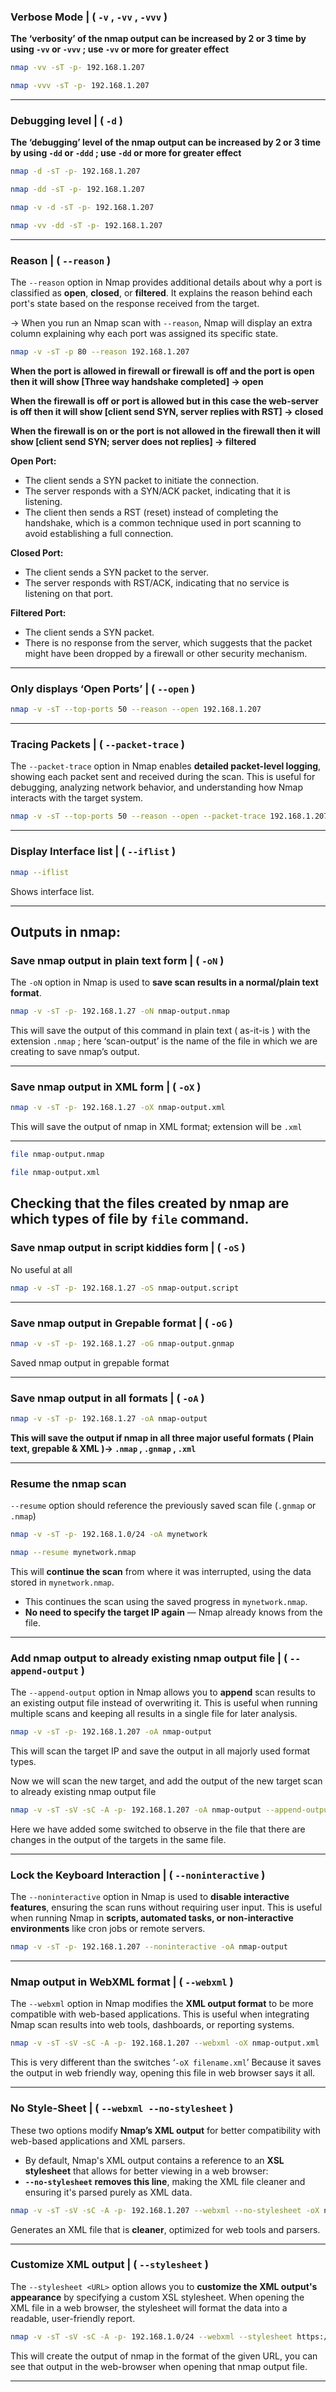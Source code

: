 ### Verbose Mode | ( `-v` , `-vv` , `-vvv` )

**The ‘verbosity’ of the nmap output can be increased by 2 or 3 time by using `-vv` or `-vvv` ; use `-vv` or more for greater effect**

```bash
nmap -vv -sT -p- 192.168.1.207
```

```bash
nmap -vvv -sT -p- 192.168.1.207
```

---

### Debugging level | ( `-d` )

**The ‘debugging’ level of the nmap output can be increased by 2 or 3 time by using `-dd` or `-ddd` ; use `-dd` or more for greater effect**

```bash
nmap -d -sT -p- 192.168.1.207
```

```bash
nmap -dd -sT -p- 192.168.1.207
```

```bash
nmap -v -d -sT -p- 192.168.1.207
```

```bash
nmap -vv -dd -sT -p- 192.168.1.207
```

---

### Reason | ( `--reason` )

The `--reason` option in Nmap provides additional details about why a port is classified as **open**, **closed**, or **filtered**. It explains the reason behind each port's state based on the response received from the target.

→ When you run an Nmap scan with `--reason`, Nmap will display an extra column explaining why each port was assigned its specific state.

```bash
nmap -v -sT -p 80 --reason 192.168.1.207
```

**When the port is allowed in firewall or firewall is off and the port is open then it will show [Three way handshake completed]                     → open**

**When the firewall is off or port is allowed but in this case the web-server is off then it will show [client send SYN, server replies with RST] → closed**

**When the firewall is on or the port is not allowed in the firewall then it will show [client send SYN; server does not replies]                          → filtered**

**Open Port:**

- The client sends a SYN packet to initiate the connection.
- The server responds with a SYN/ACK packet, indicating that it is listening.
- The client then sends a RST (reset) instead of completing the handshake, which is a common technique used in port scanning to avoid establishing a full connection.

**Closed Port:**

- The client sends a SYN packet to the server.
- The server responds with RST/ACK, indicating that no service is listening on that port.

**Filtered Port:**

- The client sends a SYN packet.
- There is no response from the server, which suggests that the packet might have been dropped by a firewall or other security mechanism.

---

### Only displays ‘Open Ports’ | ( `--open` )

```bash
nmap -v -sT --top-ports 50 --reason --open 192.168.1.207
```

---

### Tracing Packets | ( `--packet-trace` )

The `--packet-trace` option in Nmap enables **detailed packet-level logging**, showing each packet sent and received during the scan. This is useful for debugging, analyzing network behavior, and understanding how Nmap interacts with the target system.

```bash
nmap -v -sT --top-ports 50 --reason --open --packet-trace 192.168.1.207
```

---

### Display Interface list | ( `--iflist` )

```bash
nmap --iflist
```

Shows interface list.

---

## Outputs in nmap:

### Save nmap output in plain text form | ( `-oN` )

The `-oN` option in Nmap is used to **save scan results in a normal/plain text format**.

```bash
nmap -v -sT -p- 192.168.1.27 -oN nmap-output.nmap
```

This will save the output of this command in plain text ( as-it-is ) with the extension `.nmap` ; here ‘scan-output’ is the name of the file in which we are creating to save nmap’s output.

---

### Save nmap output in XML form | ( `-oX` )

```bash
nmap -v -sT -p- 192.168.1.27 -oX nmap-output.xml
```

This will save the output of nmap in XML format; extension will be `.xml` 

---

```bash
file nmap-output.nmap
```

```bash
file nmap-output.xml
```
Checking that the files created by nmap are which types of file by `file` command.
---

### Save nmap output in script kiddies form | ( `-oS` )

No useful at all

```bash
nmap -v -sT -p- 192.168.1.27 -oS nmap-output.script
```

---

### Save nmap output in Grepable format | ( `-oG` )

```bash
nmap -v -sT -p- 192.168.1.27 -oG nmap-output.gnmap
```

Saved nmap output in grepable format

---

### Save nmap output in all formats | ( `-oA` )

```bash
nmap -v -sT -p- 192.168.1.27 -oA nmap-output
```

**This will save the output if nmap in all three major useful formats ( Plain text, grepable & XML )→ `.nmap` , `.gnmap` , `.xml`** 

---

### Resume the nmap scan

`--resume` option should reference the previously saved scan file (`.gnmap` or `.nmap`)

```bash
nmap -v -sT -p- 192.168.1.0/24 -oA mynetwork
```

```bash
nmap --resume mynetwork.nmap
```

This will **continue the scan** from where it was interrupted, using the data stored in `mynetwork.nmap`.

- This continues the scan using the saved progress in `mynetwork.nmap`.
- **No need to specify the target IP again** — Nmap already knows from the file.

---

### Add nmap output to already existing nmap output file | ( `--append-output` )

The `--append-output` option in Nmap allows you to **append** scan results to an existing output file instead of overwriting it. This is useful when running multiple scans and keeping all results in a single file for later analysis.

```bash
nmap -v -sT -p- 192.168.1.207 -oA nmap-output
```

This will scan the target IP and save the output in all majorly used format types.

Now we will scan the new target, and add the output of the new target scan to already existing nmap output file

```bash
nmap -v -sT -sV -sC -A -p- 192.168.1.207 -oA nmap-output --append-output
```

Here we have added some switched to observe in the file that there are changes in the output of the targets in the same file.

---

### Lock the Keyboard Interaction | ( `--noninteractive` )

The `--noninteractive` option in Nmap is used to **disable interactive features**, ensuring the scan runs without requiring user input. This is useful when running Nmap in **scripts, automated tasks, or non-interactive environments** like cron jobs or remote servers.

```bash
nmap -v -sT -p- 192.168.1.207 --noninteractive -oA nmap-output
```

---

### Nmap output in WebXML format | ( `--webxml` )

The `--webxml` option in Nmap modifies the **XML output format** to be more compatible with web-based applications. This is useful when integrating Nmap scan results into web tools, dashboards, or reporting systems.

```bash
nmap -v -sT -sV -sC -A -p- 192.168.1.207 --webxml -oX nmap-output.xml
```

This is very different than the switches ‘`-oX filename.xml`’ Because it saves the output in web friendly way, opening this file in web browser says it all.

---

### No Style-Sheet | ( `--webxml --no-stylesheet` )

These two options modify **Nmap’s XML output** for better compatibility with web-based applications and XML parsers.

- By default, Nmap's XML output contains a reference to an **XSL stylesheet** that allows for better viewing in a web browser:
- **`--no-stylesheet` removes this line**, making the XML file cleaner and ensuring it's parsed purely as XML data.

```bash
nmap -v -sT -sV -sC -A -p- 192.168.1.207 --webxml --no-stylesheet -oX nmap-output2.xml
```

Generates an XML file that is **cleaner**, optimized for web tools and parsers.

---

### Customize XML output | ( `--stylesheet` )

The `--stylesheet <URL>` option allows you to **customize the XML output's appearance** by specifying a custom XSL stylesheet. When opening the XML file in a web browser, the stylesheet will format the data into a readable, user-friendly report.

```bash
nmap -v -sT -sV -sC -A -p- 192.168.1.0/24 --webxml --stylesheet https://raw.githubusercontent.com/honze-net/nmap-bootstrap-xsl/master/nmap-bootstrap.xsl -oX nmap-output3.xml
```

This will create the output of nmap in the format of the given URL, you can see that output in the web-browser when opening that nmap output file.

---
